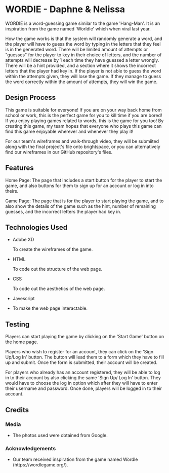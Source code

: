 <h1> WORDIE - Daphne & Nelissa </h1>

<p> WORDIE is a word-guessing game similar to the game 'Hang-Man'. It is an inspiration from the game named 'Worldle' which when viral last year.
</p>

<p> How the game works is that the system will randomly generate a word, and the player will have to guess the word by typing in the letters that they feel is in the generated word. There will be limited amount of attempts or "guesses" for the player to key in their choice of letters, and the number of attempts will decrease by 1 each time they have guessed a letter wrongly. There will be a hint provided, and a section where it shows the incorrect letters that the player had key in. If the player is not able to guess the word within the attempts given, they will lose the game. If they manage to guess the word correctly within the amount of attempts, they will win the game.
</p>

<h2> Design Process </h2>

<p> This game is suitable for everyone! If you are on your way back home from school or work, this is the perfect game for you to kill time if you are bored! If you enjoy playing games related to words, this is the game for you too! By creating this game, my team hopes that everyone who plays this game can find this game enjoyable wherever and whenever they play it!
</p>

<p> For our team's wireframes and walk-through video, they will be submiited along with the final project's file onto brightspace, or you can alternatively find our wireframes in our GitHub repository's files.
</p>

<h2> Features </h2>

<p> Home Page: The page that includes a start button for the player to start the game, and also buttons for them to sign up for an account or log in into theirs.
</p>

<p> Game Page: The page that is for the player to start playing the game, and to also show the details of the game such as the hint, number of remaining guesses, and the incorrect letters the player had key in.
</p>

<h2> Technologies Used </h2>

<ul>
<li> Adobe XD </li>
<p> To create the wireframes of the game. </p>

<li> HTML </li>
<p> To code out the structure of the web page. </p>

<li> CSS </li>
<p> To code out the aesthetics of the web page. </p>

<li> Javescript <li> 
<p> To make the web page interactable. </p>
</ul>

<h2> Testing </h2>

<p> Players can start playing the game by clicking on the 'Start Game' button on the home page.
</p>

<p> Players who wish to register for an account, they can click on the 'Sign Up/Log In' button. The button will lead them to a form which they have to fill up and submit. Once the form is submitted, their account will be created.
</p>

<p> For players who already has an account registered, they will be able to log in to their account by also clicking the same 'Sign Up/ Log In' button. They would have to choose the log in option which after they will have to enter their username and password. Once done, players will be logged in to their account.
</p>

<h2> Credits </h2>

<h3> Media </h3>

<ul>
<li> The photos used were obtained from Google. </li>
</ul>

<h3> Acknowledgements </h3>

<ul>
<li> Our team received inspiration from the game named Wordle (https://wordlegame.org/). </li>
</ul>